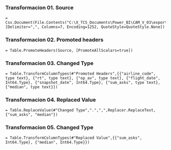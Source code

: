 ### Transformacion 01. Source
```DAX
= Csv.Document(File.Contents("C:\X_TCS_Documents\Power_BI\CAM_V_03\export_raw_sample.csv"),[Delimiter=",", Columns=7, Encoding=1252, QuoteStyle=QuoteStyle.None])
```

### Transformacion 02. Promoted headers
```DAX
= Table.PromoteHeaders(Source, [PromoteAllScalars=true])
```

### Transformacion 03. Changed Type
```DAX
= Table.TransformColumnTypes(#"Promoted Headers",{{"airline_code", type text}, {"rt", type text}, {"op_av", type text}, {"flight_date", Int64.Type}, {"snapshot_date", Int64.Type}, {"sum_asks", type text}, {"median", type text}})
```

### Transformacion 04. Replaced Value
```DAX
= Table.ReplaceValue(#"Changed Type",".",",",Replacer.ReplaceText,{"sum_asks", "median"})
```

### Transformacion 05. Changed Type
```DAX
= Table.TransformColumnTypes(#"Replaced Value",{{"sum_asks", Int64.Type}, {"median", Int64.Type}})
```
